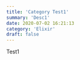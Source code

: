 ```yaml
---
title: 'Category Test1'
summary: 'Desc1'
date: 2020-07-02 16:21:13
category: 'Elixir'
draft: false
---
```


Test1
